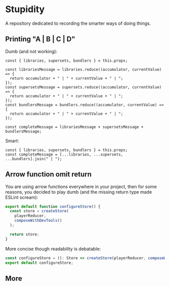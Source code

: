 # Stupidity

A repository dedicated to recording the smarter ways of doing things.

## Printing "A | B | C | D"

Dumb (and not working):

```JSX
const { libraries, supersets, bundlers } = this.props;

const librariesMessage = libraries.reduce((accumulator, currentValue) => {
  return accumulator + " | " + currentValue + " | ";
});
const supersetsMessage = supersets.reduce((accumulator, currentValue) => {
  return accumulator + " | " + currentValue + " | ";
});
const bundlersMessage = bundlers.reduce((accumulator, currentValue) => {
  return accumulator + " | " + currentValue + " | ";
});

const completeMessage = librariesMessage + supersetsMessage + bundlersMessage;
```

Smart:

```JSX
const { libraries, supersets, bundlers } = this.props;
const completeMessage = [...libraries, ...supersets, ...bundlers].join(" | ");
```

## Arrow function omit return

You are using arrow functions everywhere in your project, then for some reasons, you decided to play dumb (and the missing return type made ESLint scream):

```TypeScript
export default function configureStore() {
  const store = createStore(
    playerReducer,
    composeWithDevTools()
  );

  return store;
}
```

More concise though readability is debatable:

```TypeScript
const configureStore = (): Store => createStore(playerReducer, composeWithDevTools());
export default configureStore;
```

## More
